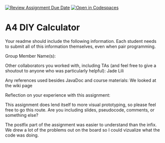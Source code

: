 [![Review Assignment Due Date](https://classroom.github.com/assets/deadline-readme-button-22041afd0340ce965d47ae6ef1cefeee28c7c493a6346c4f15d667ab976d596c.svg)](https://classroom.github.com/a/KOcNqCT3)
[![Open in Codespaces](https://classroom.github.com/assets/launch-codespace-2972f46106e565e64193e422d61a12cf1da4916b45550586e14ef0a7c637dd04.svg)](https://classroom.github.com/open-in-codespaces?assignment_repo_id=19004565)
# A4 DIY Calculator

Your readme should include the following information. Each student needs to submit all of this information themselves, even when pair programming. 

Group Member Name(s):

Other collaborators you worked with, including TAs (and feel free to give a shoutout to anyone who was particularly helpful): Jade Lili

Any references used besides JavaDoc and course materials: We looked at the wiki page 

Reflection on your experience with this assignment:

This assignment does lend itself to more visual prototyping, so please feel free to go this route. Are you including slides, pseudocode, comments, or something else?

The postfix part of the assignment was easier to understand than the infix. We drew a lot of the problems out on the board so I could vizualize what the code was doing. 